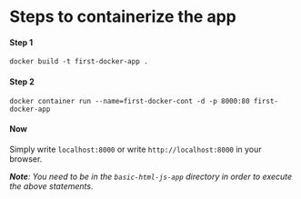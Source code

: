 # Steps to containerize the app


#### Step 1
```docker build -t first-docker-app .```

#### Step 2
```docker container run --name=first-docker-cont -d -p 8000:80 first-docker-app```

#### Now
Simply write ```localhost:8000``` or write ```http://localhost:8000``` in your browser.


<i><b>Note</b>: You need to be in the ```basic-html-js-app``` directory in order to execute the above statements. 
</i>


